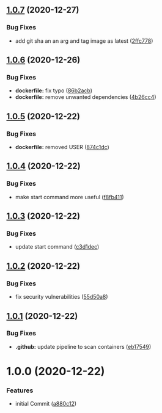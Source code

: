 ## [1.0.7](https://github.com/venkatramachandran/version-app/compare/v1.0.6...v1.0.7) (2020-12-27)


### Bug Fixes

* add git sha an an arg and tag image as latest ([2ffc778](https://github.com/venkatramachandran/version-app/commit/2ffc778a83605e4aaf2ea15bba6331707098d874))

## [1.0.6](https://github.com/venkatramachandran/version-app/compare/v1.0.5...v1.0.6) (2020-12-26)


### Bug Fixes

* **dockerfile:** fix typo ([86b2acb](https://github.com/venkatramachandran/version-app/commit/86b2acbc5bd835eab7191d1037a6383b368fac98))
* **dockerfile:** remove unwanted dependencies ([4b26cc4](https://github.com/venkatramachandran/version-app/commit/4b26cc4522f77963b50b99a75df717d5a50e4f67))

## [1.0.5](https://github.com/venkatramachandran/version-app/compare/v1.0.4...v1.0.5) (2020-12-22)


### Bug Fixes

* **dockerfile:** removed USER ([874c1dc](https://github.com/venkatramachandran/version-app/commit/874c1dca41a0695d690836df768a3031ae1d5d4b))

## [1.0.4](https://github.com/venkatramachandran/version-app/compare/v1.0.3...v1.0.4) (2020-12-22)


### Bug Fixes

* make start command more useful ([f8fb411](https://github.com/venkatramachandran/version-app/commit/f8fb411238cdcb8a8c7bbe8d52423f1931a2df44))

## [1.0.3](https://github.com/venkatramachandran/version-app/compare/v1.0.2...v1.0.3) (2020-12-22)


### Bug Fixes

* update start command ([c3d1dec](https://github.com/venkatramachandran/version-app/commit/c3d1dec9a57309332e26a35b567825f81cfaf3c0))

## [1.0.2](https://github.com/venkatramachandran/version-app/compare/v1.0.1...v1.0.2) (2020-12-22)


### Bug Fixes

* fix security vulnerabilities ([55d50a8](https://github.com/venkatramachandran/version-app/commit/55d50a82dd54059f9a7152a38528f8035f15625a))

## [1.0.1](https://github.com/venkatramachandran/version-app/compare/v1.0.0...v1.0.1) (2020-12-22)


### Bug Fixes

* **.github:** update pipeline to scan containers ([eb17549](https://github.com/venkatramachandran/version-app/commit/eb175493a350b2ebbbc66dffc9d90bb4b604c2d5))

# 1.0.0 (2020-12-22)


### Features

* initial Commit ([a880c12](https://github.com/venkatramachandran/version-app/commit/a880c12d00402eb5041d76e6e832fb06ba93a890))
